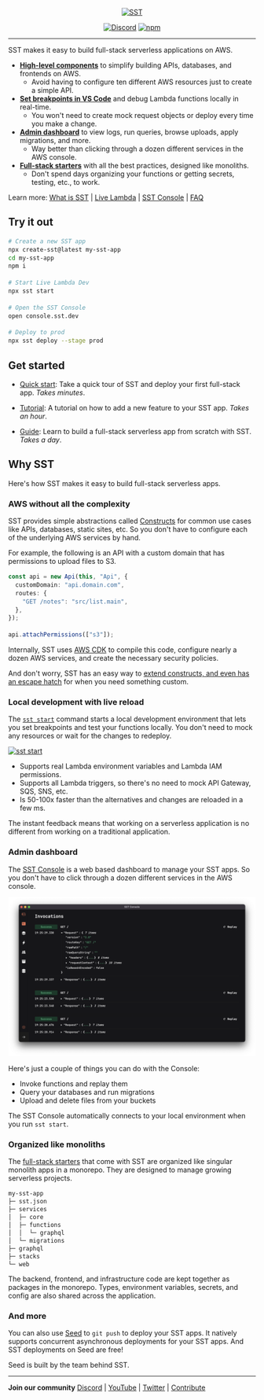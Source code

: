 <p align="center">
  <a href="https://sst.dev/">
    <img alt="SST" src="https://raw.githubusercontent.com/serverless-stack/identity/main/variants/sst-full.svg" width="300" />
  </a>
</p>

<p align="center">
  <a href="https://sst.dev/discord"><img alt="Discord" src="https://img.shields.io/discord/983865673656705025?style=flat-square" /></a>
  <a href="https://www.npmjs.com/package/sst"><img alt="npm" src="https://img.shields.io/npm/v/sst.svg?style=flat-square" /></a>
  <!--<a href="https://github.com/serverless-stack/sst/actions/workflows/ci.yml"><img alt="Build status" src="https://img.shields.io/github/actions/workflow/status/serverless-stack/sst/ci.yml?style=flat-square&branch=master" /></a>-->
</p>

---

SST makes it easy to build full-stack serverless applications on AWS.

- [**High-level components**](https://docs.sst.dev/what-is-sst#infrastructure) to simplify building APIs, databases, and frontends on AWS.
  - Avoid having to configure ten different AWS resources just to create a simple API.
- [**Set breakpoints in VS Code**](https://docs.sst.dev/what-is-sst#local-dev) and debug Lambda functions locally in real-time.
  - You won't need to create mock request objects or deploy every time you make a change.
- [**Admin dashboard**](https://docs.sst.dev/what-is-sst#local-dev) to view logs, run queries, browse uploads, apply migrations, and more.
  - Way better than clicking through a dozen different services in the AWS console.
- [**Full-stack starters**](https://docs.sst.dev/what-is-sst#starters) with all the best practices, designed like monoliths.
  - Don't spend days organizing your functions or getting secrets, testing, etc., to work.

Learn more: [What is SST](https://docs.sst.dev/what-is-sst) | [Live Lambda][live] | [SST Console][console_doc] | [FAQ](https://docs.sst.dev/faq)

## Try it out

```bash
# Create a new SST app
npx create-sst@latest my-sst-app
cd my-sst-app
npm i

# Start Live Lambda Dev
npx sst start

# Open the SST Console
open console.sst.dev

# Deploy to prod
npx sst deploy --stage prod
```

## Get started

- [Quick start](https://docs.sst.dev/quick-start): Take a quick tour of SST and deploy your first full-stack app. _Takes minutes_.

- [Tutorial](https://docs.sst.dev/learn/): A tutorial on how to add a new feature to your SST app. _Takes an hour_.

- [Guide](https://sst.dev/guide.html): Learn to build a full-stack serverless app from scratch with SST. _Takes a day_.

## Why SST

Here's how SST makes it easy to build full-stack serverless apps.

### AWS without all the complexity

SST provides simple abstractions called [Constructs][resources] for common use cases like APIs, databases, static sites, etc. So you don't have to configure each of the underlying AWS services by hand.

For example, the following is an API with a custom domain that has permissions to upload files to S3.

```ts
const api = new Api(this, "Api", {
  customDomain: "api.domain.com",
  routes: {
    "GET /notes": "src/list.main",
  },
});

api.attachPermissions(["s3"]);
```

Internally, SST uses [AWS CDK](https://aws.amazon.com/cdk/) to compile this code, configure nearly a dozen AWS services, and create the necessary security policies.

And don't worry, SST has an easy way to [extend constructs, and even has an escape hatch](https://docs.sst.dev/design-principles#progressive-disclosure) for when you need something custom.

### Local development with live reload

The [`sst start`][live] command starts a local development environment that lets you set breakpoints and test your functions locally. You don't need to mock any resources or wait for the changes to redeploy.

[![sst start](https://d1ne2nltv07ycv.cloudfront.net/SST/sst-start-demo/sst-start-demo-2.gif)](https://www.youtube.com/watch?v=hnTSTm5n11g&feature=youtu.be)

- Supports real Lambda environment variables and Lambda IAM permissions.
- Supports all Lambda triggers, so there's no need to mock API Gateway, SQS, SNS, etc.
- Is 50-100x faster than the alternatives and changes are reloaded in a few ms.

The instant feedback means that working on a serverless application is no different from working on a traditional application.

### Admin dashboard

The [SST Console][console_doc] is a web based dashboard to manage your SST apps. So you don't have to click through a dozen different services in the AWS console.

[![sst console](www/static/img/console/sst-console-homescreen.png)][console_doc]

Here's just a couple of things you can do with the Console:

- Invoke functions and replay them
- Query your databases and run migrations
- Upload and delete files from your buckets

The SST Console automatically connects to your local environment when you run `sst start`.

### Organized like monoliths

The [full-stack starters](https://docs.sst.dev/packages/create-sst) that come with SST are organized like singular monolith apps in a monorepo. They are designed to manage growing serverless projects.

```
my-sst-app
├─ sst.json
├─ services
│  ├─ core
│  ├─ functions
│  │  └─ graphql
│  └─ migrations
├─ graphql
├─ stacks
└─ web
```

The backend, frontend, and infrastructure code are kept together as packages in the monorepo. Types, environment variables, secrets, and config are also shared across the application.

### And more

You can also use [Seed](https://seed.run) to `git push` to deploy your SST apps. It natively supports concurrent asynchronous deployments for your SST apps. And SST deployments on Seed are free!

Seed is built by the team behind SST.

---

**Join our community** [Discord][discord] | [YouTube](https://www.youtube.com/c/sst-dev) | [Twitter](https://twitter.com/SST_dev) | [Contribute](CONTRIBUTING.md)

[discord]: https://sst.dev/discord
[console_doc]: https://docs.sst.dev/console
[resources]: https://docs.sst.dev/constructs
[live]: https://docs.sst.dev/live-lambda-development

